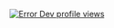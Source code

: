 [![Error Dev profile views](https://u8views.com/api/v1/github/profiles/116144887/views/day-week-month-total-count.svg)](https://u8views.com/github/devicals)
